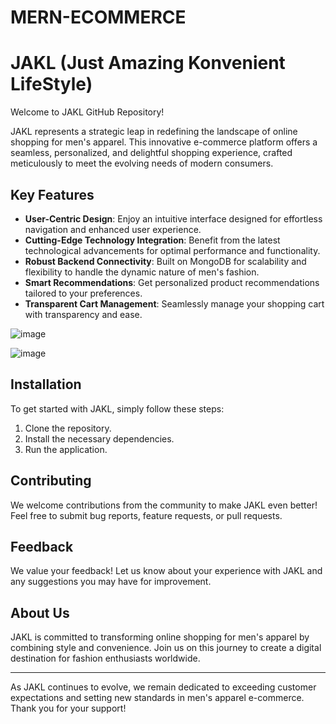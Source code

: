 # MERN-ECOMMERCE

# JAKL (Just Amazing Konvenient LifeStyle)

Welcome to JAKL GitHub Repository!

JAKL represents a strategic leap in redefining the landscape of online shopping for men's apparel. This innovative e-commerce platform offers a seamless, personalized, and delightful shopping experience, crafted meticulously to meet the evolving needs of modern consumers.

## Key Features

- **User-Centric Design**: Enjoy an intuitive interface designed for effortless navigation and enhanced user experience.
- **Cutting-Edge Technology Integration**: Benefit from the latest technological advancements for optimal performance and functionality.
- **Robust Backend Connectivity**: Built on MongoDB for scalability and flexibility to handle the dynamic nature of men's fashion.
- **Smart Recommendations**: Get personalized product recommendations tailored to your preferences.
- **Transparent Cart Management**: Seamlessly manage your shopping cart with transparency and ease.

![image](https://github.com/Likhith-BlueLotus/MERN-ECOMMERCE/assets/148641690/4e159666-32b7-4710-a423-5a99d649a024)

![image](https://github.com/Likhith-BlueLotus/MERN-ECOMMERCE/assets/148641690/d99cc42d-8e27-4211-bdde-ac08207d74fb)


## Installation

To get started with JAKL, simply follow these steps:

1. Clone the repository.
2. Install the necessary dependencies.
3. Run the application.

## Contributing

We welcome contributions from the community to make JAKL even better! Feel free to submit bug reports, feature requests, or pull requests.

## Feedback

We value your feedback! Let us know about your experience with JAKL and any suggestions you may have for improvement.

## About Us

JAKL is committed to transforming online shopping for men's apparel by combining style and convenience. Join us on this journey to create a digital destination for fashion enthusiasts worldwide.

--------------------------------------------------------------------------------------------------------------------------------

As JAKL continues to evolve, we remain dedicated to exceeding customer expectations and setting new standards in men's apparel e-commerce. Thank you for your support!
